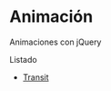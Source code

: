 # Animación

Animaciones con jQuery

Listado

- [Transit](https://github.com/rstacruz/jquery.transit)
